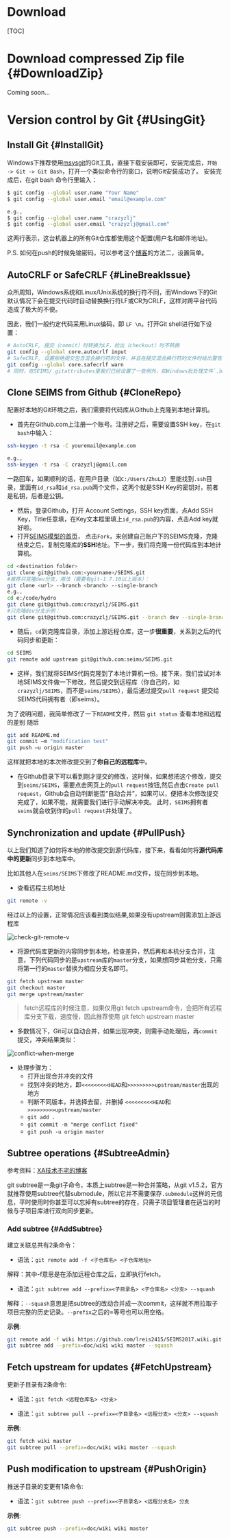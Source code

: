# Download

[TOC]

# Download compressed Zip file {#DownloadZip}

Coming soon...

# Version control by Git {#UsingGit}

## Install Git {#InstallGit}

Windows下推荐使用[msysgit](http://msysgit.github.io/)的Git工具，直接下载安装即可，安装完成后，`开始 -> Git -> Git Bash`，打开一个类似命令行的窗口，说明Git安装成功了。
安装完成后，在git bash 命令行里输入：

```sh
$ git config --global user.name "Your Name"
$ git config --global user.email "email@example.com"

e.g.,
$ git config --global user.name "crazyzlj"
$ git config --global user.email "crazyzlj@gmail.com"
```

这两行表示，这台机器上的所有Git仓库都使用这个配置(用户名和邮件地址)。

P.S. 如何在push的时候免输密码，可以参考这个[博客](http://www.cnblogs.com/ballwql/p/3462104.html)的方法二，设置简单。

## AutoCRLF or SafeCRLF {#LineBreakIssue}

众所周知，Windows系统和Linux/Unix系统的换行符不同，而Windows下的Git默认情况下会在提交代码时自动替换换行符LF或CR为CRLF，这样对跨平台代码造成了极大的不便。

因此，我们一般约定代码采用Linux编码，即 `LF \n`。打开Git shell进行如下设置：

```sh
# AutoCRLF, 提交（commit）时转换为LF，检出（checkout）时不转换
git config --global core.autocrlf input
# SafeCRLF, 设置拒绝提交包含混合换行符的文件，并且在提交混合换行符的文件时给出警告，从而手动转换为LF换行符后提交
git config --global core.safecrlf warn
# 同时，在SEIMS/.gitattributes里我们已经设置了一些例外，如Windows批处理文件`.bat`运行为CRLF
```

## Clone SEIMS from Github {#CloneRepo}
配置好本地的Git环境之后，我们需要将代码库从Github上克隆到本地计算机。
+ 首先在Github.com上注册一个账号。注册好之后，需要设置SSH key，在`git bash`中输入：

```sh
ssh-keygen -t rsa -C youremail@example.com

e.g.,
ssh-keygen -t rsa -C crazyzlj@gmail.com
```

一路回车，如果顺利的话，在用户目录（如`C:/Users/ZhuLJ`）里能找到`.ssh`目录，里面有`id_rsa`和`id_rsa.pub`两个文件，这两个就是SSH Key的密钥对，前者是私钥，后者是公钥。
+ 然后，登录Github，打开 Account Settings，SSH key页面，点Add SSH Key，Title任意填，在Key文本框里填上`id_rsa.pub`的内容，点击Add key就好啦。
+ 打开[SEIMS模型的首页](https://github.com/lreis2415/SEIMS)， 点击`Fork`，来创建自己账户下的SEIMS克隆，克隆结束之后，复制克隆库的**SSH**地址。下一步，我们将克隆一份代码库到本地计算机。

```sh
cd <destination folder>
git clone git@github.com:<yourname>/SEIMS.git
#推荐只克隆dev分支，用法（需要有git-1.7.10以上版本）：
git clone <url> --branch <branch> --single-branch
e.g.,
cd e:/code/hydro
git clone git@github.com:crazyzlj/SEIMS.git
#只克隆dev分支示例：
git clone git@github.com:crazyzlj/SEIMS.git --branch dev --single-branch
```

+ 随后，`cd`到克隆库目录，添加上游远程仓库，这一步**很重要**，关系到之后的代码同步和更新：

```sh
cd SEIMS
git remote add upstream git@github.com:seims/SEIMS.git
```

+ 这样，我们就将SEIMS代码克隆到了本地计算机一份。接下来，我们尝试对本地SEIMS文件做一下修改，然后提交到远程库（你自己的，如`crazyzlj/SEIMS`，而不是`seims/SEIMS`），最后通过提交`pull request` 提交给SEIMS代码拥有者（即seims）。

为了说明问题，我简单修改了一下`README`文件，然后 `git status`  查看本地和远程的差别
随后

```sh
git add README.md
git commit –m "modification test"
git push –u origin master
```

这样就把本地的本次修改提交到了**你自己的远程库**中。

+ 在Github目录下可以看到刚才提交的修改，这时候，如果想把这个修改，提交到`seims/SEIMS`，需要点击网页上的`pull request`按钮,然后点击`Create pull request`，Github会自动判断能否“自动合并”，如果可以，便把本次修改提交完成了，如果不能，就需要我们进行手动解决冲突。
此时，`SEIMS`拥有者`seims`就会收到你的`pull request`并处理了。


## Synchronization and update {#PullPush}
以上我们知道了如何将本地的修改提交到源代码库，接下来，看看如何将**源代码库中的更新**同步到本地库中。

比如其他人在`seims/SEIMS`下修改了README.md文件，现在同步到本地。
+ 查看远程主机地址

```sh
git remote -v
```

经过以上的设置，正常情况应该看到类似结果,如果没有upstream则需添加上游远程库

![check-git-remote-v](../../../img/intro/gitremotev.png)

+ 将源代码库更新的内容同步到本地，检查差异，然后再和本机分支合并，注意，下列代码同步的是`upstream`库的`master`分支，如果想同步其他分支，只需将第一行的`master`替换为相应分支名即可。

```sh
git fetch upstream master
git checkout master
git merge upstream/master
```

> fetch远程库的时候注意，如果仅用git fetch upstream命令，会把所有远程库分支下载，速度慢，因此推荐使用
> git fetch upstream master

+ 多数情况下，Git可以自动合并，如果出现冲突，则需手动处理后，再`commit`提交，冲突结果类似：

![conflict-when-merge](../../../img/intro/conflictwhenmerge.png)

+ 处理步骤为：
	+ 打开出现合并冲突的文件
	+ 找到冲突的地方，即`<<<<<<<<<HEAD`和`>>>>>>>>>upstream/master`出现的地方
	+ 判断不同版本，并选择去留，并删掉 `<<<<<<<<<HEAD`和`>>>>>>>>>upstream/master`
	+ `git add .`
	+ `git commit -m "merge conflict fixed"`
	+ `git push -u origin master`

## Subtree operations {#SubtreeAdmin}
参考资料：[XA技术不宅的博客](http://aoxuis.me/post/2013-08-06-git-subtree)

git subtree是一条git子命令，本质上subtree是一种合并策略，从git v1.5.2，官方就推荐使用subtree代替submodule，所以它并不需要保存`.submodule`这样的元信息，平时使用时你甚至可以忘掉有subtree的存在，只需子项目管理者在适当的时候与子项目库进行双向同步更新。

### Add subtree {#AddSubtree}

建立关联总共有2条命令：

+ 语法：`git remote add -f <子仓库名> <子仓库地址>`

解释：其中-f意思是在添加远程仓库之后，立即执行fetch。

+ 语法：`git subtree add --prefix=<子目录名> <子仓库名> <分支> --squash`

解释：`--squash`意思是把subtree的改动合并成一次commit，这样就不用拉取子项目完整的历史记录。`--prefix`之后的=等号也可以用空格。


**示例**:

```sh
git remote add -f wiki https://github.com/lreis2415/SEIMS2017.wiki.git
git subtree add --prefix=doc/wiki wiki master --squash
```

## Fetch upstream for updates {#FetchUpstream}

更新子目录有2条命令:

+ 语法：`git fetch <远程仓库名> <分支>`

+ 语法：`git subtree pull --prefix=<子目录名> <远程分支> <分支> --squash`

**示例**:

```sh
git fetch wiki master
git subtree pull --prefix=doc/wiki wiki master --squash
```

## Push modification to upstream {#PushOrigin}

推送子目录的变更有1条命令:

+ 语法：`git subtree push --prefix=<子目录名> <远程分支名> 分支`

**示例**:

```sh
git subtree push --prefix=doc/wiki wiki master
```
